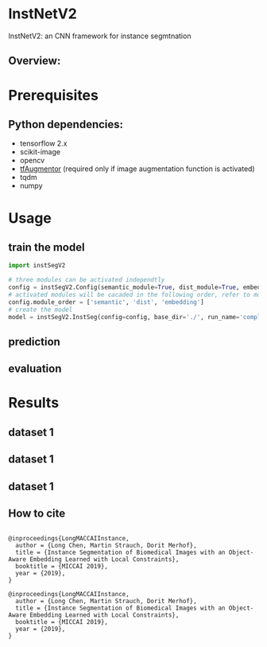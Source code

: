 # InstNetV2
InstNetV2: an CNN framework for instance segmtnation 


## Overview:


# Prerequisites 

## Python dependencies:

- tensorflow 2.x
- scikit-image
- opencv
- [tfAugmentor](https://github.com/looooongChen/tfAugmentor) (required only if image augmentation function is activated)
- tqdm
- numpy

# Usage


## train the model

```python
import instSegV2

# three modules can be activated independtly
config = instSegV2.Config(semantic_module=True, dist_module=True, embedding_module=True)
# activated modules will be cacaded in the following order, refer to model.Config for all configurations
config.module_order = ['semantic', 'dist', 'embedding']
# create the model
model = instSegV2.InstSeg(config=config, base_dir='./', run_name='complete')
```

## prediction


## evaluation


# Results 

## dataset 1

## dataset 1

## dataset 1




## How to cite 
```

@inproceedings{LongMACCAIInstance,  
  author = {Long Chen, Martin Strauch, Dorit Merhof},  
  title = {Instance Segmentation of Biomedical Images with an Object-Aware Embedding Learned with Local Constraints},  
  booktitle = {MICCAI 2019},  
  year = {2019},  
}

@inproceedings{LongMACCAIInstance,  
  author = {Long Chen, Martin Strauch, Dorit Merhof},  
  title = {Instance Segmentation of Biomedical Images with an Object-Aware Embedding Learned with Local Constraints},  
  booktitle = {MICCAI 2019},  
  year = {2019},  
}


```
